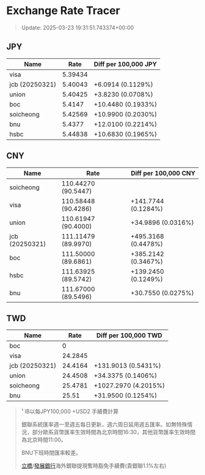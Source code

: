 # Exchange Rate Tracer

> Update: 2025-03-23 19:31:51.743374+00:00

## JPY

| Name           |    Rate | Diff per 100,000 JPY   |
|----------------|---------|------------------------|
| visa           | 5.39434 |                        |
| jcb (20250321) | 5.40043 | +6.0914 (0.1129%)      |
| union          | 5.40425 | +3.8230 (0.0708%)      |
| boc            | 5.4147  | +10.4480 (0.1933%)     |
| soicheong      | 5.42569 | +10.9900 (0.2030%)     |
| bnu            | 5.4377  | +12.0100 (0.2214%)     |
| hsbc           | 5.44838 | +10.6830 (0.1965%)     |

## CNY

| Name           | Rate                | Diff per 100,000 CNY   |
|----------------|---------------------|------------------------|
| soicheong      | 110.44270	(90.5447) |                        |
| visa           | 110.58448	(90.4286) | +141.7744 (0.1284%)    |
| union          | 110.61947	(90.4000) | +34.9896 (0.0316%)     |
| jcb (20250321) | 111.11479	(89.9970) | +495.3168 (0.4478%)    |
| boc            | 111.50000	(89.6861) | +385.2142 (0.3467%)    |
| hsbc           | 111.63925	(89.5742) | +139.2450 (0.1249%)    |
| bnu            | 111.67000	(89.5496) | +30.7550 (0.0275%)     |

## TWD

| Name           |    Rate | Diff per 100,000 TWD   |
|----------------|---------|------------------------|
| boc            |  0      |                        |
| visa           | 24.2845 |                        |
| jcb (20250321) | 24.4164 | +131.9013 (0.5431%)    |
| union          | 24.4508 | +34.3375 (0.1406%)     |
| soicheong      | 25.4781 | +1027.2970 (4.2015%)   |
| bnu            | 25.51   | +31.9500 (0.1254%)     |


> ¹ IB以每JPY100,000 +USD2 手續費計算
>
> 銀聯系統匯率週一至週五每日更新，週六周日延用週五匯率。如無特殊情況，部分歐系貨幣匯率生效時間為北京時間16:30，其他貨幣匯率生效時間為北京時間11:00。
>
> BNU下班時間匯率較差。
>
> [立橋](https://www.wlbank.com.mo/uploads/ueditor/file/20181211/1544536513900230.pdf)/[發展銀行](https://www.mdb.com.mo/Service_Charges_20230728.pdf)海外銀聯提現暫時豁免手續費(貴銀聯1.1%左右)

